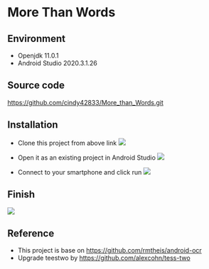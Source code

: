 # More Than Words

## Environment
- Openjdk 11.0.1
- Android Studio 2020.3.1.26

## Source code
https://github.com/cindy42833/More_than_Words.git

## Installation
- Clone this project from above link
![](https://i.imgur.com/akZkUbt.png)

- Open it as an existing project in Android Studio
![](https://i.imgur.com/3OVG2jY.png)

- Connect to your smartphone and click run
![](https://i.imgur.com/dW63How.png)

## Finish
![](https://i.imgur.com/S0L7rYy.png)

## Reference
- This project is base on https://github.com/rmtheis/android-ocr
- Upgrade teestwo by https://github.com/alexcohn/tess-two
